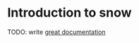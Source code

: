 # Introduction to snow

TODO: write [great documentation](http://jacobian.org/writing/what-to-write/)
